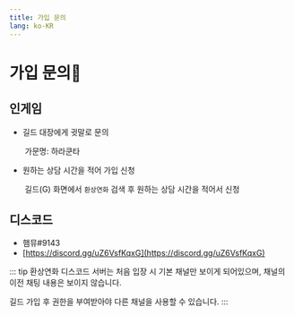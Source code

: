 ```yaml
---
title: 가입 문의
lang: ko-KR
---
```

# 가입 문의:wave:

## 인게임
 - 길드 대장에게 귓말로 문의

&nbsp;&nbsp;&nbsp;&nbsp;&nbsp;&nbsp;&nbsp;가문명: 하라쿤타

 - 원하는 상담 시간을 적어 가입 신청

&nbsp;&nbsp;&nbsp;&nbsp;&nbsp;&nbsp;&nbsp;길드(G) 화면에서 `환상연화` 검색 후 원하는 상담 시간을 적어서 신청

## 디스코드 <Badge text="추천"/>
 - 햄뮤#9143
 - [https://discord.gg/uZ6VsfKqxG](https://discord.gg/uZ6VsfKqxG)

::: tip
환상연화 디스코드 서버는 처음 입장 시 기본 채널만 보이게 되어있으며, 채널의 이전 채팅 내용은 보이지 않습니다.

길드 가입 후 권한을 부여받아야 다른 채널을 사용할 수 있습니다. 
:::